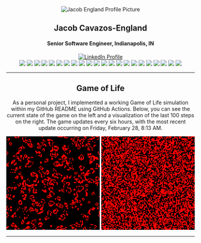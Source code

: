 <div id="header" align="center">
  <img src="https://github.com/jeengland.png" width="150" alt="Jacob England Profile Picture" />
  <h2>Jacob Cavazos-England</h2>
  <h4>Senior Software Engineer, Indianapolis, IN</h4>
  <div id="social">
    <a href="https://www.linkedin.com/in/jacobeengland/">
      <img src="https://img.shields.io/badge/LinkedIn-0077B5?style=for-the-badge&logo=linkedin&logoColor=white" alt="LinkedIn Profile" />
    </a>
  </div>
  <div id="badges">
    <img src="https://img.shields.io/badge/JavaScript-323330?style=for-the-badge&logo=javascript&logoColor=F7DF1E" />
    <img src="https://img.shields.io/badge/TypeScript-007ACC?style=for-the-badge&logo=typescript&logoColor=white" />
    <img src="https://img.shields.io/badge/Go-00ADD8?style=for-the-badge&logo=go&logoColor=white" />
    <img src="https://img.shields.io/badge/WebAssembly-654FF0?style=for-the-badge&logo=WebAssembly&logoColor=white" />
    <img src="https://img.shields.io/badge/Python-FFD43B?style=for-the-badge&logo=python&logoColor=blue" />
    <img src="https://img.shields.io/badge/MySQL-005C84?style=for-the-badge&logo=mysql&logoColor=white" />
    <img src="https://img.shields.io/badge/PostgreSQL-316192?style=for-the-badge&logo=postgresql&logoColor=white" />
    <img src="https://img.shields.io/badge/MongoDB-4EA94B?style=for-the-badge&logo=mongodb&logoColor=white" />
    <img src="https://img.shields.io/badge/React-20232A?style=for-the-badge&logo=react&logoColor=61DAFB" />
    <img src="https://img.shields.io/badge/next%20js-000000?style=for-the-badge&logo=nextdotjs&logoColor=white" />
    <img src="https://img.shields.io/badge/redis-CC0000.svg?&style=for-the-badge&logo=redis&logoColor=white" />
    <img src="https://img.shields.io/badge/Amazon_AWS-FF9900?style=for-the-badge&logo=amazonaws&logoColor=white" />
    <img src="https://img.shields.io/badge/Google_Cloud-4285F4?style=for-the-badge&logo=google-cloud&logoColor=white" />
    <img src="https://img.shields.io/badge/Vercel-000000?style=for-the-badge&logo=vercel&logoColor=white" />
    <img src="https://img.shields.io/badge/DATADOG-632CA6?style=for-the-badge&logo=datadog&logoColor=white" />
    <img src="https://img.shields.io/badge/circleci-343434?style=for-the-badge&logo=circleci&logoColor=white" />
    <img src="https://img.shields.io/badge/Jest-C21325?style=for-the-badge&logo=jest&logoColor=white" />
    <img src="https://img.shields.io/badge/Cypress-17202C?style=for-the-badge&logo=cypress&logoColor=white" />
    <img src="https://img.shields.io/badge/kubernetes-326ce5.svg?&style=for-the-badge&logo=kubernetes&logoColor=white" />
    <img src="https://img.shields.io/badge/Docker-2CA5E0?style=for-the-badge&logo=docker&logoColor=white" />
    <img src="https://img.shields.io/badge/Terraform-7B42BC?style=for-the-badge&logo=terraform&logoColor=white" />
    <img src="https://img.shields.io/badge/Airflow-017CEE?style=for-the-badge&logo=Apache%20Airflow&logoColor=white" />
  </div>
</div>

<hr />

<div id="game_of_life">
    <h2 align="center">Game of Life</h2>
    <p align="center">As a personal project, I implemented a working Game of Life simulation within my GitHub README using GitHub Actions. Below, you can see the current state of the game on the left and a visualization of the last 100 steps on the right. The game updates every six hours, with the most recent update occurring on Friday, February 28, 8:13 AM.</p>
    <div align="center">
    <img src="https://github.com/jeengland/jeengland/blob/main/assets/map.png?raw=true" alt="Current Game State" width="250" height="250">
    <img src="https://github.com/jeengland/jeengland/blob/main/assets/map.gif?raw=true" alt="Game History (Last 100 Steps)" width="250" height="250">
    </div>
</div>

<hr />
